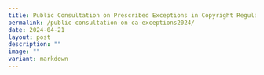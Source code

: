 ```yaml
---
title: Public Consultation on Prescribed Exceptions in Copyright Regulations 2021
permalink: /public-consultation-on-ca-exceptions2024/
date: 2024-04-21
layout: post
description: ""
image: ""
variant: markdown
---
```

